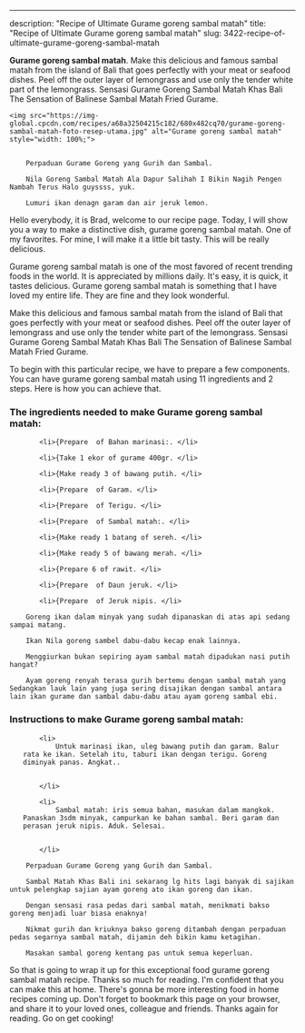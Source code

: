 ---
description: "Recipe of Ultimate Gurame goreng sambal matah"
title: "Recipe of Ultimate Gurame goreng sambal matah"
slug: 3422-recipe-of-ultimate-gurame-goreng-sambal-matah

<p>
	<strong>Gurame goreng sambal matah</strong>. 
	Make this delicious and famous sambal matah from the island of Bali that goes perfectly with your meat or seafood dishes. Peel off the outer layer of lemongrass and use only the tender white part of the lemongrass. Sensasi Gurame Goreng Sambal Matah Khas Bali The Sensation of Balinese Sambal Matah Fried Gurame.
</p>
<p>
	
	<img src="https://img-global.cpcdn.com/recipes/a68a32504215c182/680x482cq70/gurame-goreng-sambal-matah-foto-resep-utama.jpg" alt="Gurame goreng sambal matah" style="width: 100%;">
	
	
		Perpaduan Gurame Goreng yang Gurih dan Sambal.
	
		Nila Goreng Sambal Matah Ala Dapur Salihah I Bikin Nagih Pengen Nambah Terus Halo guyssss, yuk.
	
		Lumuri ikan denagn garam dan air jeruk lemon.
	
</p>
<p>
	Hello everybody, it is Brad, welcome to our recipe page. Today, I will show you a way to make a distinctive dish, gurame goreng sambal matah. One of my favorites. For mine, I will make it a little bit tasty. This will be really delicious.
</p>
	
<p>
	Gurame goreng sambal matah is one of the most favored of recent trending foods in the world. It is appreciated by millions daily. It's easy, it is quick, it tastes delicious. Gurame goreng sambal matah is something that I have loved my entire life. They are fine and they look wonderful.
</p>
<p>
	Make this delicious and famous sambal matah from the island of Bali that goes perfectly with your meat or seafood dishes. Peel off the outer layer of lemongrass and use only the tender white part of the lemongrass. Sensasi Gurame Goreng Sambal Matah Khas Bali The Sensation of Balinese Sambal Matah Fried Gurame.
</p>

<p>
To begin with this particular recipe, we have to prepare a few components. You can have gurame goreng sambal matah using 11 ingredients and 2 steps. Here is how you can achieve that.
</p>

<h3>The ingredients needed to make Gurame goreng sambal matah:</h3>

<ol>
	
		<li>{Prepare  of Bahan marinasi:. </li>
	
		<li>{Take 1 ekor of gurame 400gr. </li>
	
		<li>{Make ready 3 of bawang putih. </li>
	
		<li>{Prepare  of Garam. </li>
	
		<li>{Prepare  of Terigu. </li>
	
		<li>{Prepare  of Sambal matah:. </li>
	
		<li>{Make ready 1 batang of sereh. </li>
	
		<li>{Make ready 5 of bawang merah. </li>
	
		<li>{Prepare 6 of rawit. </li>
	
		<li>{Prepare  of Daun jeruk. </li>
	
		<li>{Prepare  of Jeruk nipis. </li>
	
</ol>
<p>
	
		Goreng ikan dalam minyak yang sudah dipanaskan di atas api sedang sampai matang.
	
		Ikan Nila goreng sambel dabu-dabu kecap enak lainnya.
	
		Menggiurkan bukan sepiring ayam sambal matah dipadukan nasi putih hangat?
	
		Ayam goreng renyah terasa gurih bertemu dengan sambal matah yang Sedangkan lauk lain yang juga sering disajikan dengan sambal antara lain ikan gurame dan sambal dabu-dabu atau ayam goreng sambal ebi.
	
</p>

<h3>Instructions to make Gurame goreng sambal matah:</h3>

<ol>
	
		<li>
			Untuk marinasi ikan, uleg bawang putih dan garam. Balur rata ke ikan. Setelah itu, taburi ikan dengan terigu. Goreng diminyak panas. Angkat..
			
			
		</li>
	
		<li>
			Sambal matah: iris semua bahan, masukan dalam mangkok. Panaskan 3sdm minyak, campurkan ke bahan sambal. Beri garam dan perasan jeruk nipis. Aduk. Selesai.
			
			
		</li>
	
</ol>

<p>
	
		Perpaduan Gurame Goreng yang Gurih dan Sambal.
	
		Sambal Matah Khas Bali ini sekarang lg hits lagi banyak di sajikan untuk pelengkap sajian ayam goreng ato ikan goreng dan ikan.
	
		Dengan sensasi rasa pedas dari sambal matah, menikmati bakso goreng menjadi luar biasa enaknya!
	
		Nikmat gurih dan kriuknya bakso goreng ditambah dengan perpaduan pedas segarnya sambal matah, dijamin deh bikin kamu ketagihan.
	
		Masakan sambal goreng kentang pas untuk semua keperluan.
	
</p>

<p>
	So that is going to wrap it up for this exceptional food gurame goreng sambal matah recipe. Thanks so much for reading. I'm confident that you can make this at home. There's gonna be more interesting food in home recipes coming up. Don't forget to bookmark this page on your browser, and share it to your loved ones, colleague and friends. Thanks again for reading. Go on get cooking!
</p>
